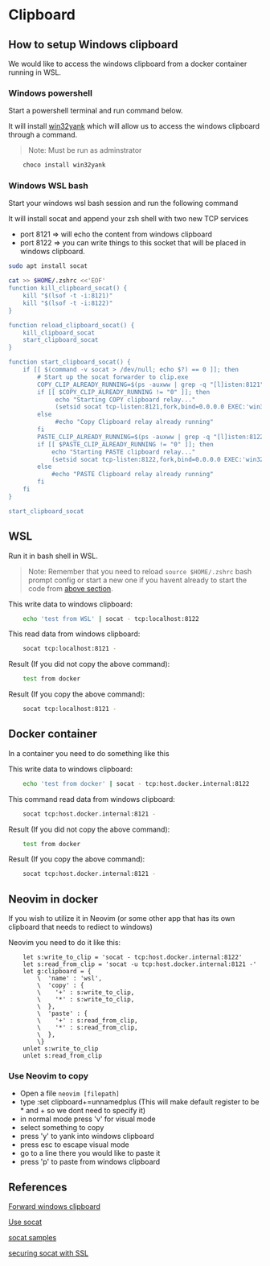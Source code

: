 # Clipboard

## How to setup Windows clipboard

We would like to access the windows clipboard from a docker container running in WSL.

### Windows powershell

Start a powershell terminal and run command below.

It will install [win32yank](https://github.com/equalsraf/win32yank) which will allow us to access the windows clipboard through a command.

> Note: Must be run as adminstrator

``` powershell
    choco install win32yank
```

### Windows WSL bash

Start your windows wsl bash session and run the following command

It will install socat and append your zsh shell with two new TCP services

- port 8121 => will echo the content from windows clipboard
- port 8122 => you can write things to this socket that will be placed in windows clipboard.

``` bash
sudo apt install socat

cat >> $HOME/.zshrc <<'EOF'
function kill_clipboard_socat() {
    kill "$(lsof -t -i:8121)"
    kill "$(lsof -t -i:8122)"
}

function reload_clipboard_socat() {
    kill_clipboard_socat
    start_clipboard_socat
}

function start_clipboard_socat() {
    if [[ $(command -v socat > /dev/null; echo $?) == 0 ]]; then
        # Start up the socat forwarder to clip.exe
        COPY_CLIP_ALREADY_RUNNING=$(ps -auxww | grep -q "[l]isten:8121"; echo $?)
        if [[ $COPY_CLIP_ALREADY_RUNNING != "0" ]]; then
             echo "Starting COPY clipboard relay..."
             (setsid socat tcp-listen:8121,fork,bind=0.0.0.0 EXEC:'win32yank.exe -o' &) > /dev/null 2>&1
        else
             #echo "Copy Clipboard relay already running"
        fi
        PASTE_CLIP_ALREADY_RUNNING=$(ps -auxww | grep -q "[l]isten:8122"; echo $?)
        if [[ $PASTE_CLIP_ALREADY_RUNNING != "0" ]]; then
            echo "Starting PASTE clipboard relay..."
            (setsid socat tcp-listen:8122,fork,bind=0.0.0.0 EXEC:'win32yank.exe -i' &) > /dev/null 2>&1
        else
            #echo "PASTE Clipboard relay already running"
        fi
    fi
}

start_clipboard_socat
```

## WSL

Run it in bash shell in WSL.

> Note: Remember that you need to reload ```source $HOME/.zshrc``` bash prompt config
>       or start a new one if you havent already to start the code from [above section](Windows-wsl-bash).

This write data to windows clipboard:

``` bash
    echo 'test from WSL' | socat - tcp:localhost:8122
```

This read data from windows clipboard:

``` bash
    socat tcp:localhost:8121 -
```

Result (If you did not copy the above command):

``` bash
    test from docker
```

Result (If you copy the above command):

``` bash
    socat tcp:localhost:8121 -
```

## Docker container

In a container you need to do something like this

This write data to windows clipboard:

``` bash
    echo 'test from docker' | socat - tcp:host.docker.internal:8122
```

This command read data from windows clipboard:

``` bash
    socat tcp:host.docker.internal:8121 -
```

Result (If you did not copy the above command):

``` bash
    test from docker
```

Result (If you copy the above command):

``` bash
    socat tcp:host.docker.internal:8121 -
```

## Neovim in docker

If you wish to utilize it in Neovim (or some other app that has its own clipboard that needs to rediect to windows)

Neovim you need to do it like this:

``` vim
    let s:write_to_clip = 'socat - tcp:host.docker.internal:8122'
    let s:read_from_clip = 'socat -u tcp:host.docker.internal:8121 -'
    let g:clipboard = {
        \  'name' : 'wsl',
        \  'copy' : {
        \    '+' : s:write_to_clip,
        \    '*' : s:write_to_clip,
        \  },
        \  'paste' : {
        \    '+' : s:read_from_clip,
        \    '*' : s:read_from_clip,
        \  },
        \}
    unlet s:write_to_clip
    unlet s:read_from_clip
```

### Use Neovim to copy

- Open a file ```neovim [filepath]```
- type :set clipboard+=unnamedplus (This will make default register to be * and + so we dont need to specify it)
- in normal mode press 'v' for visual mode
- select something to copy
- press 'y' to yank into windows clipboard
- press esc to escape visual mode
- go to a line there you would like to paste it
- press 'p' to paste from windows clipboard

## References

[Forward windows clipboard](https://stuartleeks.com/posts/vscode-devcontainer-clipboard-forwarding/)

[Use socat](https://copyconstruct.medium.com/socat-29453e9fc8a6)

[socat samples](http://www.dest-unreach.org/socat/doc/socat.html)

[securing socat with SSL](https://www.hackingarticles.in/socat-for-pentester/)
